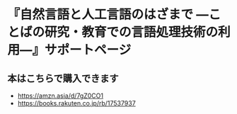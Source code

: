# 『自然言語と人工言語のはざまで ―ことばの研究・教育での言語処理技術の利用―』サポートページ

## 本はこちらで購入できます
- https://amzn.asia/d/7gZ0CO1
- https://books.rakuten.co.jp/rb/17537937
